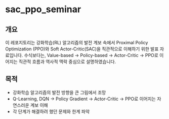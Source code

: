 # sac_ppo_seminar

## 개요
이 레포지토리는 강화학습(RL) 알고리즘의 발전 계보 속에서
Proximal Policy Optimization (PPO)와 Soft Actor-Critic(SAC)을 직관적으로 이해하기 위한 발표 자료입니다.
수식보다는, Value-based -> Policy-based -> Actor-Critic -> PPO로 이어지는 직관적 흐름과 역사적 맥락 중심으로 설명하였습니다.

## 목적
* 강화학습 알고리즘의 발전 방향을 큰 그림에서 조망
* Q-Learning, DQN -> Policy Gradient -> Actor-Critic -> PPO로 이어지는 자연스러운 계보 이해
* 각 단계가 해결하려 했던 문제와 한계 파악


